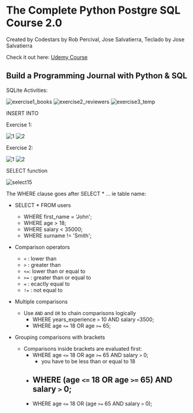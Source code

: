 # The Complete Python Postgre SQL Course 2.0
Created by Codestars by Rob Percival, Jose Salvatierra, Teclado by Jose Salvatierra

Check it out here: [Udemy Course](https://www.udemy.com/course/complete-python-postgresql-database-course/)


## Build a Programming Journal with Python & SQL

SQLite Activities: 

![exercise1_books](https://user-images.githubusercontent.com/83961643/151131755-43587f1b-2006-4d05-9322-0ffff6415361.jpeg)
![exercise2_reviewers](https://user-images.githubusercontent.com/83961643/151131778-2a84c4ac-c585-45ef-9827-e7c045020b9d.jpeg)
![exercise3_temp](https://user-images.githubusercontent.com/83961643/151131788-c27bdb03-8733-430e-8278-812d5c82b3d5.jpeg)

INSERT INTO 

Exercise 1:

![1](https://user-images.githubusercontent.com/83961643/151775135-8adeaeaf-93b0-46b3-99a7-b34632831ca7.jpeg)
![2](https://user-images.githubusercontent.com/83961643/151775155-8994d74b-e43e-4de6-a56e-6b6e7f2fbc73.jpeg)

Exercise 2:

![1](https://user-images.githubusercontent.com/83961643/151790336-be531890-f9eb-4830-8d3e-42a1195f4f06.jpeg)
![2](https://user-images.githubusercontent.com/83961643/151790322-ca27e9fb-7d09-437e-a2b0-38ba6f55f144.jpeg)


SELECT function

![select15](https://user-images.githubusercontent.com/83961643/153846585-af33c82b-7eec-43b6-bfee-8525c84875df.jpeg)


The WHERE clause goes after SELECT * ... ie table name:

- SELECT * FROM users
    - WHERE first_name = 'John';
    - WHERE age > 18;
    - WHERE salary < 35000;
    - WHERE surname != 'Smith';

- Comparison operators
    - `<` : lower than
    - `>` : greater than
    - `<=`: lower than or equal to 
    - `>=` : greater than or equal to 
    - `=` : ecactly equal to 
    - `!=` : not equal to 

- Multiple comparisons 
    - Use `AND` and `OR` to chain comparisons logically
        - WHERE years_experience `>` 10 AND salary `<`3500;
        - WHERE age `<=` 18 OR age `>=` 65;

- Grouping comparisons with brackets
    - Comparisons inside brackets are evaluated first:
        - WHERE age `<=` 18 OR age `>=` 65 AND salary `>` 0;
            - you have to be less than or equal to 18 
        - WHERE (age `<=` 18 OR age `>=` 65) AND salary `>` 0;
            - 
        - WHERE age `<=` 18 OR (age `>=` 65 AND salary `>` 0);
